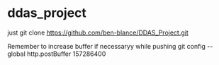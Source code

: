 ﻿# ddas_project

just git clone https://github.com/ben-blance/DDAS_Project.git

Remember to increase buffer if necessaryy while pushing git config --global http.postBuffer 157286400



